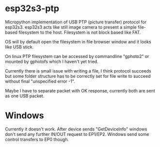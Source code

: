# esp32s3-ptp

Micropython implementation of USB PTP (picture transfer) protocol for esp32s3.
esp32s3 acts like still image camera to present a simple file-based filesystem
to the host. Filesystem is not block based like FAT.

OS will by default open the filesystem in file browser window and it
looks like USB stick.

On linux PTP filesystem can be accessed by commandline "gphoto2"
or mounted by gphotofs which I haven't yet tried.

Currently there is small issue with writing a file, I think
protocol succeeds but some folder structure has to be correctly
set for file write to succeed without final "unspecified error -1".

Maybe I have to separate packet with OK response, currently
both are sent as one USB packet.

# Windows

Currently it doesn't work.
After device sends "GetDeviceInfo" windows don't
send any further IN/OUT request to EP1/EP2.
Windows send some control transfers to EP0 though.

